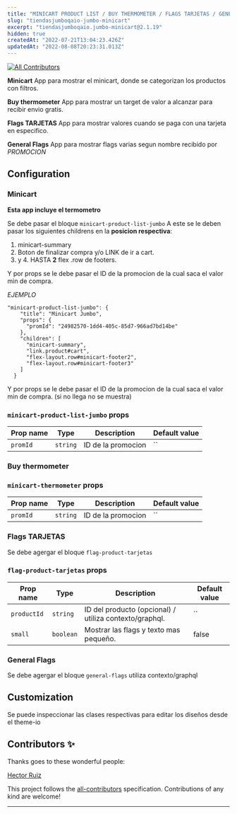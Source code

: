 ```yaml
---
title: "MINICART PRODUCT LIST / BUY THERMOMETER / FLAGS TARJETAS / GENERAL FLAGS"
slug: "tiendasjumboqaio-jumbo-minicart"
excerpt: "tiendasjumboqaio.jumbo-minicart@2.1.19"
hidden: true
createdAt: "2022-07-21T13:04:23.426Z"
updatedAt: "2022-08-08T20:23:31.013Z"
---
```

<!-- DOCS-IGNORE:start -->
<!-- ALL-CONTRIBUTORS-BADGE:START - Do not remove or modify this section -->
[![All Contributors](https://img.shields.io/badge/all_contributors-0-orange.svg?style=flat-square)](#contributors-)
<!-- ALL-CONTRIBUTORS-BADGE:END -->
<!-- DOCS-IGNORE:end -->

**Minicart**
App para mostrar el minicart, donde se categorizan los productos con filtros.

**Buy thermometer**
App para mostrar un target de valor a alcanzar para recibir envio gratis.

**Flags TARJETAS**
App para mostrar valores cuando se paga con una tarjeta en especifico.

**General Flags**
App para mostrar flags varias segun nombre recibido por *PROMOCION*

## Configuration 

### **Minicart**

**Esta app incluye el termometro**

Se debe pasar el bloque `minicart-product-list-jumbo`
A este se le deben pasar los siguientes childrens en la **posicion respectiva**:
1. minicart-summary
2. Boton de finalizar compra y/o LINK de ir a cart.
3. y 4. HASTA **2** flex .row de footers.

Y por props se le debe pasar el ID de la promocion de la cual saca el valor min de compra.


*EJEMPLO*

```
"minicart-product-list-jumbo": {
    "title": "Minicart Jumbo",
    "props": {
      "promId": "24982570-1dd4-405c-85d7-966ad7bd14be"
    },
    "children": [
      "minicart-summary",
      "link.product#cart",
      "flex-layout.row#minicart-footer2",
      "flex-layout.row#minicart-footer3"
    ]
  }
```

Y por props se le debe pasar el ID de la promocion de la cual saca el valor min de compra. (si no llega no se muestra)

### `minicart-product-list-jumbo` props

| Prop name    | Type            | Description    | Default value                                                                                                                               |
| ------------ | --------------- | --------------------------------------------------------------------------------------------------------------------------------------------- | ---------- | 
| `promId`      | `string`       | ID de la promocion         | ``        |


### **Buy thermometer**

### `minicart-thermometer` props

| Prop name    | Type            | Description    | Default value                                                                                                                               |
| ------------ | --------------- | --------------------------------------------------------------------------------------------------------------------------------------------- | ---------- | 
| `promId`      | `string`       | ID de la promocion         | ``        |


### **Flags TARJETAS**

Se debe agergar el bloque `flag-product-tarjetas`

### `flag-product-tarjetas` props

| Prop name    | Type            | Description    | Default value                                                                                                                               |
| ------------ | --------------- | --------------------------------------------------------------------------------------------------------------------------------------------- | ---------- | 
| `productId`      | `string`       | ID del producto (opcional) / utiliza contexto/graphql.         | ``        |
| `small`      | `boolean`       | Mostrar las flags y texto mas pequeño.         | false        |

### **General Flags**
Se debe agergar el bloque `general-flags` utiliza contexto/graphql


## Customization

Se puede inspeccionar las clases respectivas para editar los diseños desde el theme-io

<!-- DOCS-IGNORE:start -->

## Contributors ✨

Thanks goes to these wonderful people:

<!-- ALL-CONTRIBUTORS-LIST:START - Do not remove or modify this section -->
<!-- prettier-ignore-start -->
<!-- markdownlint-disable -->
[Hector Ruiz](https://github.com/hruiz13)
<!-- markdownlint-enable -->
<!-- prettier-ignore-end -->
<!-- ALL-CONTRIBUTORS-LIST:END -->

This project follows the [all-contributors](https://github.com/all-contributors/all-contributors) specification. Contributions of any kind are welcome!

<!-- DOCS-IGNORE:end -->

----